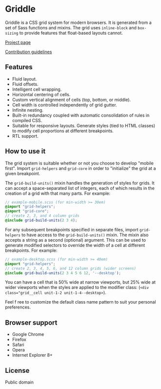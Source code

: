 # Griddle

Griddle is a CSS grid system for modern browsers. It is generated from a set of Sass functions and mixins. The grid uses `inline-block` and `box-sizing` to provide features that float-based layouts cannot.

[Project page](http://necolas.github.com/griddle/)

[Contribution guidelines](https://github.com/necolas/issue-guidelines)

## Features

* Fluid layout.
* Fluid offsets.
* Intelligent cell wrapping.
* Horizontal centering of cells.
* Custom vertical alignment of cells (top, bottom, or middle).
* Cell width is controlled independently of grid gutter.
* Infinite nesting.
* Built-in redundancy coupled with automatic consolidation of rules in compiled CSS.
* Suitable for responsive layouts. Generate styles (tied to HTML classes) to modify cell proportions at different breakpoints.
* RTL support.

## How to use it

The grid system is suitable whether or not you choose to develop "mobile first". Import `grid-helpers` and `grid-core` in order to "initialize" the grid at a given breakpoint.

The `grid-build-units()` mixin handles the generation of styles for grids. It can accept a space-separated list of integers, each of which results in the creation of a grid with that many parts. For example:

```scss
// example-mobile.scss (for min-width >= 30em)
@import "grid-helpers";
@import "grid-core";
// create 2, 3, and 4 column grids
@include grid-build-units(2 3 4);
```

For any subsequent breakpoints specified in separate files, import `grid-helpers` to have access to the `grid-build-units()` mixin. The mixin also accepts a string as a second (optional) argument. This can be used to generate modified selectors to override the width of a cell at different breakpoints. For example:

```scss
// example-desktop.scss (for min-width >= 40em)
@import "grid-helpers";
// create 2, 3, 4, 5, 6, and 12 column grids (wider screens)
@include grid-build-units(2 3 4 5 6 12, '--desktop');
```

You can have a cell that is 50% wide at narrow viewports, but 25% wide at wider viewports when the styles are applied to the modifier class: (`<div class="grid__cell unit-1-2 unit-1-4--desktop>`).

Feel f  ree to customize the default class name pattern to suit your personal preferences.

## Browser support

* Google Chrome
* Firefox
* Safari
* Opera
* Internet Explorer 8+

## License

Public domain
